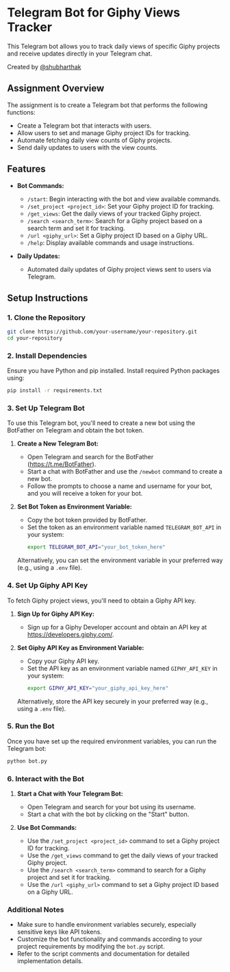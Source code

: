 # Telegram Bot for Giphy Views Tracker

This Telegram bot allows you to track daily views of specific Giphy projects and receive updates directly in your Telegram chat.

Created by [@shubharthak](https://shubharthaksangharsha.github.io/)

## Assignment Overview

The assignment is to create a Telegram bot that performs the following functions:

- Create a Telegram bot that interacts with users.
- Allow users to set and manage Giphy project IDs for tracking.
- Automate fetching daily view counts of Giphy projects.
- Send daily updates to users with the view counts.

## Features

- **Bot Commands:**
  - `/start`: Begin interacting with the bot and view available commands.
  - `/set_project <project_id>`: Set your Giphy project ID for tracking.
  - `/get_views`: Get the daily views of your tracked Giphy project.
  - `/search <search_term>`: Search for a Giphy project based on a search term and set it for tracking.
  - `/url <giphy_url>`: Set a Giphy project ID based on a Giphy URL.
  - `/help`: Display available commands and usage instructions.

- **Daily Updates:**
  - Automated daily updates of Giphy project views sent to users via Telegram.

## Setup Instructions

### 1. Clone the Repository

```bash
git clone https://github.com/your-username/your-repository.git
cd your-repository
```

### 2. Install Dependencies

Ensure you have Python and pip installed. Install required Python packages using:
```bash
pip install -r requirements.txt
```
### 3. Set Up Telegram Bot

To use this Telegram bot, you'll need to create a new bot using the BotFather on Telegram and obtain the bot token.

1. **Create a New Telegram Bot:**
   - Open Telegram and search for the BotFather (https://t.me/BotFather).
   - Start a chat with BotFather and use the `/newbot` command to create a new bot.
   - Follow the prompts to choose a name and username for your bot, and you will receive a token for your bot.

2. **Set Bot Token as Environment Variable:**
   - Copy the bot token provided by BotFather.
   - Set the token as an environment variable named `TELEGRAM_BOT_API` in your system:
     ```bash
     export TELEGRAM_BOT_API="your_bot_token_here"
     ```
   Alternatively, you can set the environment variable in your preferred way (e.g., using a `.env` file).

### 4. Set Up Giphy API Key

To fetch Giphy project views, you'll need to obtain a Giphy API key.

1. **Sign Up for Giphy API Key:**
   - Sign up for a Giphy Developer account and obtain an API key at https://developers.giphy.com/.
   
2. **Set Giphy API Key as Environment Variable:**
   - Copy your Giphy API key.
   - Set the API key as an environment variable named `GIPHY_API_KEY` in your system:
     ```bash
     export GIPHY_API_KEY="your_giphy_api_key_here"
     ```
   Alternatively, store the API key securely in your preferred way (e.g., using a `.env` file).

### 5. Run the Bot

Once you have set up the required environment variables, you can run the Telegram bot:

```bash
python bot.py
```
### 6. Interact with the Bot

1. **Start a Chat with Your Telegram Bot:**
   - Open Telegram and search for your bot using its username.
   - Start a chat with the bot by clicking on the "Start" button.

2. **Use Bot Commands:**
   - Use the `/set_project <project_id>` command to set a Giphy project ID for tracking.
   - Use the `/get_views` command to get the daily views of your tracked Giphy project.
   - Use the `/search <search_term>` command to search for a Giphy project and set it for tracking.
   - Use the `/url <giphy_url>` command to set a Giphy project ID based on a Giphy URL.

### Additional Notes

- Make sure to handle environment variables securely, especially sensitive keys like API tokens.
- Customize the bot functionality and commands according to your project requirements by modifying the `bot.py` script.
- Refer to the script comments and documentation for detailed implementation details.
